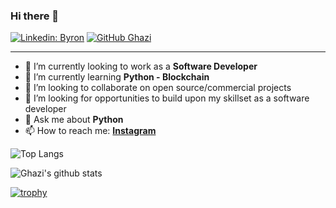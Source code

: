 ### Hi there 👋

[![Linkedin: Byron](https://img.shields.io/badge/-Byron-blue?style=flat-square&logo=Linkedin&logoColor=white&link=https://www.linkedin.com/in/byron-mackinnon-2964b322b/)](https://www.linkedin.com/in/byron-mackinnon-2964b322b/)
[![GitHub Ghazi](https://img.shields.io/github/followers/ByronDJMackinnon?label=follow&style=social)](https://github.com/ByronDJMackinnon)

---

- 🔭 I’m currently looking to work as a **Software Developer**
- 🌱 I’m currently learning **Python - Blockchain**
- 👯 I’m looking to collaborate on open source/commercial projects
- 🤔 I’m looking for opportunities to build upon my skillset as a software developer
- 💬 Ask me about **Python**
- 📫 How to reach me:
  **[Instagram](https://instagram.com/mackinnon.byron)**

![Top Langs](https://github-readme-stats.vercel.app/api/top-langs/?username=ByronDJMackinnon&layout=compact&theme=dark&hide_border=true)

![Ghazi's github stats](https://github-readme-stats.vercel.app/api?username=ByronDJMackinnon&show_icons=true&hide_border=true&theme=dark)

[![trophy](https://github-profile-trophy.vercel.app/?username=ByronDJMackinnon)](https://github.com/ByronDJMackinnon/github-profile-trophy)
